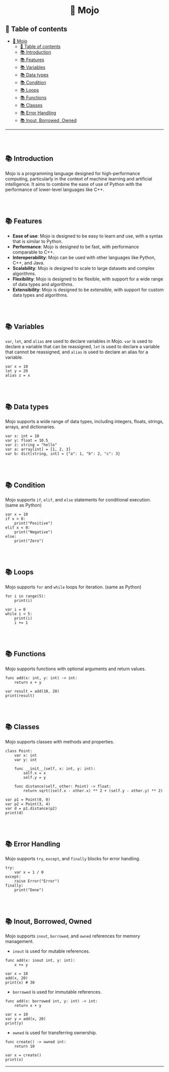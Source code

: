 # <div align="center"> 🔰 Mojo </div>

## 📌 Table of contents
- [ 🔰 Mojo ](#--mojo-)
  - [📌 Table of contents](#-table-of-contents)
  - [📚 Introduction](#-introduction)
  - [📚 Features](#-features)
  - [📚 Variables](#-variables)
  - [📚 Data types](#-data-types)
  - [📚 Condition](#-condition)
  - [📚 Loops](#-loops)
  - [📚 Functions](#-functions)
  - [📚 Classes](#-classes)
  - [📚 Error Handling](#-error-handling)
  - [📚 Inout, Borrowed, Owned](#-inout-borrowed-owned)
<hr>
<br><br>

## 📚 Introduction
Mojo is a programming language designed for high-performance computing, particularly in the context of machine learning and artificial intelligence. It aims to combine the ease of use of Python with the performance of lower-level languages like C++.

<br><br>

## 📚 Features
- **Ease of use**: Mojo is designed to be easy to learn and use, with a syntax that is similar to Python.
- **Performance**: Mojo is designed to be fast, with performance comparable to C++.
- **Interoperability**: Mojo can be used with other languages like Python, C++, and Java.
- **Scalability**: Mojo is designed to scale to large datasets and complex algorithms.
- **Flexibility**: Mojo is designed to be flexible, with support for a wide range of data types and algorithms.
- **Extensibility**: Mojo is designed to be extensible, with support for custom data types and algorithms.

<br><br>

## 📚 Variables
`var`, `let`, and `alias` are used to declare variables in Mojo. `var` is used to declare a variable that can be reassigned, `let` is used to declare a variable that cannot be reassigned, and `alias` is used to declare an alias for a variable.

```mojo
var x = 10
let y = 20
alias z = x
```

<br><br>

## 📚 Data types
Mojo supports a wide range of data types, including integers, floats, strings, arrays, and dictionaries.

```mojo
var x: int = 10
var y: float = 10.5
var z: string = "hello"
var a: array[int] = [1, 2, 3]
var b: dict[string, int] = {"a": 1, "b": 2, "c": 3}
```

<br><br>

## 📚 Condition
Mojo supports `if`, `elif`, and `else` statements for conditional execution. (same as Python)

```mojo
var x = 10
if x > 0:
    print("Positive")
elif x < 0:
    print("Negative")
else:
    print("Zero")
```

<br><br>

## 📚 Loops
Mojo supports `for` and `while` loops for iteration. (same as Python)

```mojo
for i in range(5):
    print(i)

var i = 0
while i < 5:
    print(i)
    i += 1
```

<br><br>

## 📚 Functions
Mojo supports functions with optional arguments and return values.

```mojo
func add(x: int, y: int) -> int:
    return x + y

var result = add(10, 20)
print(result)
```

<br><br>

## 📚 Classes
Mojo supports classes with methods and properties.

```mojo
class Point:
    var x: int
    var y: int

    func __init__(self, x: int, y: int):
        self.x = x
        self.y = y

    func distance(self, other: Point) -> float:
        return sqrt((self.x - other.x) ** 2 + (self.y - other.y) ** 2)

var p1 = Point(0, 0)
var p2 = Point(3, 4)
var d = p1.distance(p2)
print(d)
```

<br><br>

## 📚 Error Handling
Mojo supports `try`, `except`, and `finally` blocks for error handling.

```mojo
try:
    var x = 1 / 0
except:
    raise Error("Error")
finally:
    print("Done")
```

<br><br>

## 📚 Inout, Borrowed, Owned
Mojo supports `inout`, `borrowed`, and `owned` references for memory management.

- `inout` is used for mutable references.
```mojo
func add(x: inout int, y: int):
    x += y

var x = 10
add(x, 20)
print(x) # 30
```

- `borrowed` is used for immutable references.
```mojo
func add(x: borrowed int, y: int) -> int:
    return x + y

var x = 10
var y = add(x, 20)
print(y)
```

- `owned` is used for transferring ownership.
```mojo
func create() -> owned int:
    return 10

var x = create()
print(x)
```

<hr>